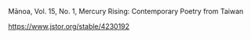 
Mānoa, Vol. 15, No. 1, Mercury Rising: Contemporary Poetry from Taiwan

https://www.jstor.org/stable/4230192